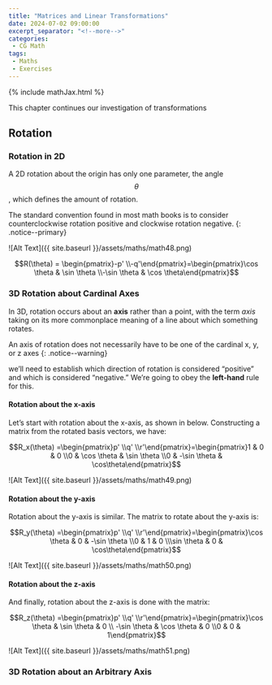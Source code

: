 ```yaml
---
title: "Matrices and Linear Transformations"
date: 2024-07-02 09:00:00
excerpt_separator: "<!--more-->"
categories:
 - CG Math
tags:
 - Maths
 - Exercises
---
```

{% include mathJax.html %}

This chapter continues our investigation of transformations

<!--more-->

## Rotation
### Rotation in 2D
A 2D rotation about the origin has only one parameter, the angle $$\theta$$, which defines the amount of rotation.

The standard convention found in most math books is to consider counterclockwise rotation positive and clockwise rotation negative.
{: .notice--primary}

![Alt Text]({{ site.baseurl }}/assets/maths/math48.png)

$$R(\theta) = \begin{pmatrix}-p' \\-q'\end{pmatrix}=\begin{pmatrix}\cos \theta & \sin \theta \\-\sin \theta & \cos \theta\end{pmatrix}$$

### 3D Rotation about Cardinal Axes
In 3D, rotation occurs about an **axis** rather than a point, with the term *axis* taking on its more commonplace meaning of a line about which something rotates.

An axis of rotation does not necessarily have to be one of the cardinal x, y, or z axes
{: .notice--warning}

we’ll need to establish which direction of rotation is considered “positive” and which is considered “negative.” We’re going
to obey the **left-hand** rule for this. 

#### Rotation about the x-axis
Let’s start with rotation about the x-axis, as shown in below. Constructing a matrix from the rotated basis vectors, we have:

$$R_x(\theta) =\begin{pmatrix}p' \\q' \\r'\end{pmatrix}=\begin{pmatrix}1 & 0 & 0 \\0 & \cos \theta & \sin \theta \\0 & -\sin \theta & \cos\theta\end{pmatrix}$$

![Alt Text]({{ site.baseurl }}/assets/maths/math49.png)

#### Rotation about the y-axis
Rotation about the y-axis is similar. The matrix to rotate about the y-axis is:

$$R_y(\theta) =\begin{pmatrix}p' \\q' \\r'\end{pmatrix}=\begin{pmatrix}\cos \theta & 0 & -\sin \theta \\0 & 1 & 0 \\\sin \theta & 0 & \cos\theta\end{pmatrix}$$

![Alt Text]({{ site.baseurl }}/assets/maths/math50.png)

#### Rotation about the z-axis
And finally, rotation about the z-axis is done with the matrix:

$$R_z(\theta) =\begin{pmatrix}p' \\q' \\r'\end{pmatrix}=\begin{pmatrix}\cos \theta & \sin \theta & 0 \\ -\sin \theta  & \cos \theta & 0 \\0 & 0 & 1\end{pmatrix}$$

![Alt Text]({{ site.baseurl }}/assets/maths/math51.png)

### 3D Rotation about an Arbitrary Axis